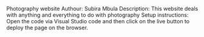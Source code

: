 Photography website
Authour: Subira Mbula
Description: This website deals with anything and everything to do with photography
Setup instructions: Open the code via Visual Studio code and then click on the live button to deploy the page on the browser.
